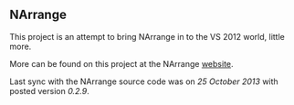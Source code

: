 ## NArrange ##
This project is an attempt to bring NArrange in to the VS 2012 world, little more.

More can be found on this project at the NArrange [website](http://www.narrange.net/). 

Last sync with the NArrange source code was on *25 October 2013* with posted version *0.2.9*.